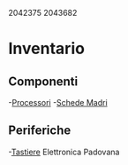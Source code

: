 2042375
2043682

# Inventario

## Componenti
-[Processori](./componenti/processori.md)
-[Schede Madri](./componenti/schede_madri.md)

## Periferiche
-[Tastiere](./periferiche/tastiere.md)
Elettronica Padovana
